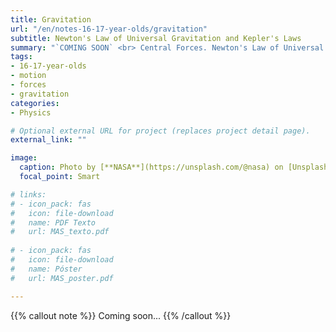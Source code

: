 ```yaml
---
title: Gravitation
url: "/en/notes-16-17-year-olds/gravitation"
subtitle: Newton's Law of Universal Gravitation and Kepler's Laws
summary: "`COMING SOON` <br> Central Forces. Newton's Law of Universal Gravitation. Kepler's Laws."
tags:
- 16-17-year-olds
- motion
- forces
- gravitation
categories:
- Physics

# Optional external URL for project (replaces project detail page).
external_link: ""

image:
  caption: Photo by [**NASA**](https://unsplash.com/@nasa) on [Unsplash](https://unsplash.com)
  focal_point: Smart

# links:
# - icon_pack: fas
#   icon: file-download
#   name: PDF Texto
#   url: MAS_texto.pdf
  
# - icon_pack: fas
#   icon: file-download
#   name: Póster
#   url: MAS_poster.pdf

---
```


{{% callout note %}}
Coming soon...
{{% /callout %}}
